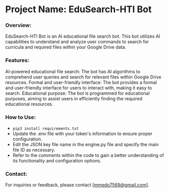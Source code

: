 # Project Name: EduSearch-HTI Bot

### Overview:
EduSearch-HTI Bot is an AI educational file search bot. This bot utilizes AI capabilities to understand and analyze user commands to search for curricula and required files within your Google Drive data.

### Features:
AI-powered educational file search: The bot has AI algorithms to comprehend user queries and search for relevant files within Google Drive resources.
Formal and user-friendly interface: The bot provides a formal and user-friendly interface for users to interact with, making it easy to search.
Educational purpose: The bot is programmed for educational purposes, aiming to assist users in efficiently finding the required educational resources.

### How to Use:
- ```pip3 install requirements.txt```
- Update the .env file with your token's information to ensure proper configuration.
- Edit the JSON key file name in the engine.py file and specify the main file ID as necessary.
- Refer to the comments within the code to gain a better understanding of its functionality and configuration options.

### Contact:
For inquiries or feedback, please contact [mmedo7569@gmail.com].
